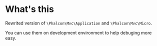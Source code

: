 What's this
======

Rewrited version of `\Phalcon\Mvc\Application` and `\Phalcon\Mvc\Micro`.

You can use them on development environment to help debuging more easy.